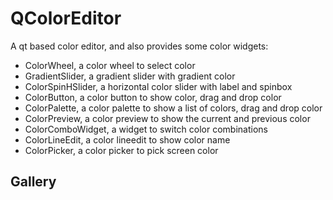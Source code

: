 # QColorEditor

A qt based color editor, and also provides some color widgets:
* ColorWheel, a color wheel to select color
* GradientSlider, a gradient slider with gradient color
* ColorSpinHSlider, a horizontal color slider with label and spinbox
* ColorButton, a color button to show color, drag and drop color
* ColorPalette, a color palette to show a list of colors, drag and drop color
* ColorPreview, a color preview to show the current and previous color
* ColorComboWidget, a widget to switch color combinations
* ColorLineEdit, a color lineedit to show color name
* ColorPicker, a color picker to pick screen color

## Gallery

 

